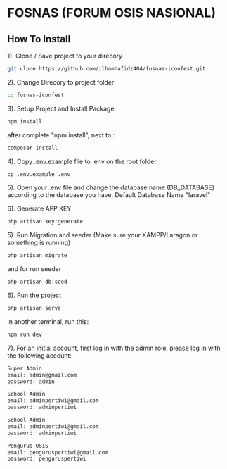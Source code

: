 # FOSNAS (FORUM OSIS NASIONAL)


## How To Install

1). Clone / Save project to your direcory

```sh
git clone https://github.com/ilhamhafidz404/fosnas-iconfest.git
```

2). Change Direcory to project folder

```sh
cd fosnas-iconfest
```

3). Setup Project and Install Package

```sh
npm install
```

after complete "npm install", next to :

```sh
composer install
```

4). Copy .env.example file to .env on the root folder.

```sh
cp .env.example .env
```

5). Open your .env file and change the database name (DB_DATABASE) according to the database you have, Default Database Name "laravel"

6). Generate APP KEY

```sh
php artisan key:generate
```

5). Run Migration and seeder (Make sure your XAMPP/Laragon or something is running)

```sh
php artisan migrate
```

and for run seeder

```sh
php artisan db:seed
```

6). Run the project

```sh
php artisan serve
```

in another terminal, run this:

```sh
npm run dev
```

7). For an initial account, first log in with the admin role, please log in with the following account:

```sh
Super Admin
email: admin@gmail.com
password: admin

School Admin
email: adminpertiwi@gmail.com
password: adminpertiwi

School Admin
email: adminpertiwi@gmail.com
password: adminpertiwi

Pengurus OSIS
email: penguruspertiwi@gmail.com
password: penguruspertiwi
```
